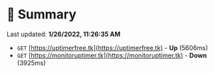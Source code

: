 # 📖 Summary
Last updated: **1/26/2022, 11:26:35 AM**

- `GET` [https://uptimerfree.tk](https://uptimerfree.tk) - **Up** (5606ms)
- `GET` [https://monitoruptimer.tk](https://monitoruptimer.tk) - **Down** (3925ms)
